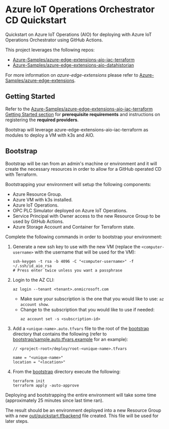 # Azure IoT Operations Orchestrator CD Quickstart

Quickstart on Azure IoT Operations (AIO) for deploying with Azure IoT Operations Orchestrator using GitHub Actions.

This project leverages the following repos:

- [Azure-Samples/azure-edge-extensions-aio-iac-terraform](https://github.com/Azure-Samples/azure-edge-extensions-aio-iac-terraform)
- [Azure-Samples/azure-edge-extensions-aio-datahistorian](https://github.com/Azure-Samples/azure-edge-extensions-aio-datahistorian)

For more information on *azure-edge-extensions* please refer to [Azure-Samples/azure-edge-extensions](https://github.com/Azure-Samples/azure-edge-extensions).

## Getting Started

Refer to the [Azure-Samples/azure-edge-extensions-aio-iac-terraform Getting Started section](https://github.com/Azure-Samples/azure-edge-extensions-aio-iac-terraform?tab=readme-ov-file#getting-started) for **prerequisite requirements** and instructions on registering the **required providers**. 

Bootstrap will leverage azure-edge-extensions-aio-iac-terraform as modules to deploy a VM with k3s and AIO.

## Bootstrap

Bootstrap will be ran from an admin's machine or environment and it will create the necessary resources in order to allow for a GitHub operated CD with Terraform.

Bootstrapping your environment will setup the following components:

- Azure Resource Group.
- Azure VM with k3s installed.
- Azure IoT Operations.
- OPC PLC Simulator deployed on Azure IoT Operations.
- Service Principal with Owner access to the new Resource Group to be used by GitHub Actions.
- Azure Storage Account and Container for Terraform state.

Complete the following commands in order to bootstrap your environment:

1. Generate a new ssh key to use with the new VM (replace the `<computer-username>` with the username that will be used for the VM):
    ```shell
    ssh-keygen -t rsa -b 4096 -C "<computer-username>" -f ~/.ssh/id_aio_rsa
    # Press enter twice unless you want a passphrase
    ```
2. Login to the AZ CLI:
    ```shell
    az login --tenant <tenant>.onmicrosoft.com
    ```
    - Make sure your subscription is the one that you would like to use: `az account show`.
    - Change to the subscription that you would like to use if needed:
      ```shell
      az account set -s <subscription-id>
      ```
3. Add a `<unique-name>.auto.tfvars` file to the root of the [bootstrap](bootstrap) directory that contains the following (refer to [bootstrap/sample.auto.tfvars.example](bootstrap/sample.auto.tfvars.example) for an example):
    ```hcl
    // <project-root>/deploy/root-<unique-name>.tfvars

    name = "<unique-name>"
    location = "<location>"
    ```
4. From the [bootstrap](bootstrap) directory execute the following:
   ```shell
   terraform init
   terraform apply -auto-approve
   ```
   
Deploying and bootstrapping the entire environment will take some time (approximately 25 minutes since last time ran).

The result should be an environment deployed into a new Resource Group with a new [out/quickstart.tfbackend](out/quickstart.tfbackend) file created. This file will be used for later steps.